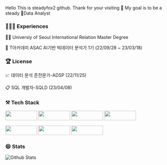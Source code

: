 
Hello This is steadyfox2 github. Thank for your visiting 👋 My goal is to be a steady 🤖Data Analyst



### 👩🏻‍💻 Experiences

🧑‍🎓 Universiy of Seoul International Relation Master Degree

🏫 T아카데미 ASAC AI기반 빅데이터 분석가 1기 (22/09/28 ~ 23/03/18)



### 🏆 License

📈 데이터 분석 준전문가-ADSP (22/11/25)

📋 SQL 개발자-SQLD (23/04/08)




### ⚒️ Tech Stack

<img src="https://img.shields.io/badge/Python-3766AB?style=plastic-square&logo=Python&logoColor=white" width="100" height="30"/> <img src="https://img.shields.io/badge/Numpy-013243?style=plastic-square&logo=Numpy&logoColor=yellow" width="100" height="30"/> <img src="https://img.shields.io/badge/Pandas-150458?style=plastic-square&logo=Pandas&logoColor=white" width="100" height="30"/> <img src="https://img.shields.io/badge/scikit-learn-F7931E?style=plastic-square&logo=scikit-learn&logoColor=white" width="100" height="30"/> 

<img src="https://img.shields.io/badge/MYSQL-4479A1?style=plastic-square&logo=MYSQL&logoColor=white" width="100" height="30"/> <img src="https://img.shields.io/badge/Tableau-E97627?style=plastic-square&logo=Tableau&logoColor=white" width="100" height="30"/> <img src="https://img.shields.io/badge/PyTorch-EE4C2C?style=plastic-square&logo=PyTorch&logoColor=white" width="100" height="30"/>



### 😄 Stats

![Github Stats](https://github-readme-stats.vercel.app/api?username=steadyfox2&theme=great-gatsby&show_icons=true)
